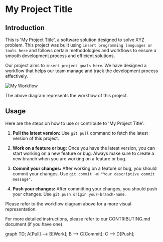 # My Project Title

## Introduction

This is 'My Project Title', a software solution designed to solve XYZ problem. This project was built using `insert programming languages or tools here` and follows certain methodologies and workflows to ensure a smooth development process and efficient solutions.

Our project aims to `insert project goals here`. We have designed a workflow that helps our team manage and track the development process effectively.

![My Workflow](https://user-images.githubusercontent.com/yourImageURL.png)

The above diagram represents the workflow of this project. 

## Usage

Here are the steps on how to use or contribute to 'My Project Title':

1. **Pull the latest version:** Use `git pull` command to fetch the latest version of this project.

2. **Work on a feature or bug:** Once you have the latest version, you can start working on a new feature or bug. Always make sure to create a new branch when you are working on a feature or bug.

3. **Commit your changes:** After working on a feature or bug, you should commit your changes. Use `git commit -m "Your descriptive commit message"`.

4. **Push your changes:** After committing your changes, you should push your changes. Use `git push origin your-branch-name`.

Please refer to the workflow diagram above for a more visual representation.

For more detailed instructions, please refer to our CONTRIBUTING.md document (if you have one).

graph TD;
    A[Pull] --> B[Work];
    B --> C[Commit];
    C --> D[Push];
